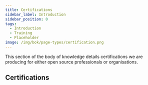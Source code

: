 ```yaml
---
title: Certifications
sidebar_label: Introduction
sidebar_position: 0
tags: 
  - Introduction
  - Training
  - Placeholder
image: /img/bok/page-types/certification.png
---
```


This section of the body of knowledge details certifications we are producing for either open source professionals or organisations.

## Certifications

<BokTagList filter="Certifications" tag="Certification" images="true"/>
